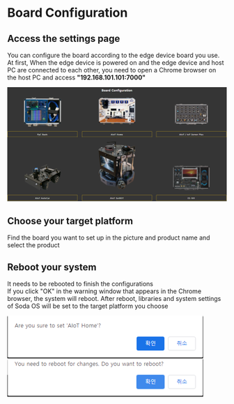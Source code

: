 <h1> Board Configuration </h1>

<h2> Access the settings page </h2>
You can configure the board according to the edge device board you use.
<br>
At first, When the edge device is powered on and the edge device and host PC are connected to each other, you need to open a Chrome browser on the host PC and access <b>"192.168.101.101:7000"</b>

![image write](./picture/board_configuration.png)

<h2> Choose your target platform </h2>
Find the board you want to set up in the picture and product name and select the product<br>

<h2> Reboot your system </h2>
It needs to be rebooted to finish the configurations<br>
If you click "OK" in the warning window that appears in the Chrome browser, the system will reboot.
After reboot, libraries and system settings of Soda OS will be set to the target platform you choose

![image write](./picture/board_configuration_reboot.png)